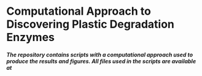 # Computational Approach to Discovering Plastic Degradation Enzymes

##### The repository contains scripts with a computational approach used to produce the results and figures. All files used in the scripts are available at 
